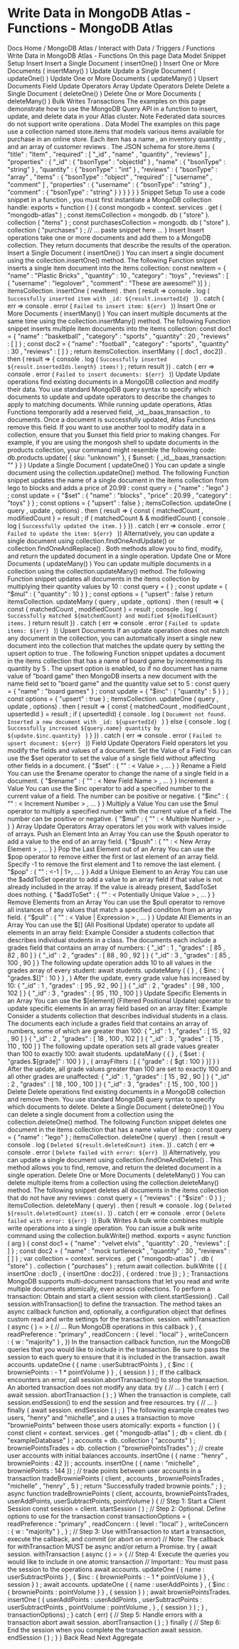 # Write Data in MongoDB Atlas - Functions - MongoDB Atlas


Docs Home / MongoDB Atlas / Interact with Data / Triggers / Functions Write Data in MongoDB Atlas - Functions On this page Data Model Snippet Setup Insert Insert a Single Document ( insertOne() ) Insert One or More Documents ( insertMany() ) Update Update a Single Document ( updateOne() ) Update One or More Documents ( updateMany() ) Upsert Documents Field Update Operators Array Update Operators Delete Delete a Single Document ( deleteOne() ) Delete One or More Documents ( deleteMany() ) Bulk Writes Transactions The examples on this page demonstrate how to use the MongoDB Query API
in a function to insert, update, and delete data in your Atlas cluster. Note Federated data sources do not support write operations . Data Model The examples on this page use a collection named store.items that
models various items available for purchase in an online store. Each
item has a name , an inventory quantity , and an array of customer reviews . The JSON schema for store.items { "title" : "Item" , "required" : [ "_id" , "name" , "quantity" , "reviews" ] , "properties" : { "_id" : { "bsonType" : "objectId" } , "name" : { "bsonType" : "string" } , "quantity" : { "bsonType" : "int" } , "reviews" : { "bsonType" : "array" , "items" : { "bsonType" : "object" , "required" : [ "username" , "comment" ] , "properties" : { "username" : { "bsonType" : "string" } , "comment" : { "bsonType" : "string" } } } } } } Snippet Setup To use a code snippet in a function , you
must first instantiate a MongoDB collection handle: exports = function ( ) { const mongodb = context. services . get ( "mongodb-atlas" ) ; const itemsCollection = mongodb. db ( "store" ). collection ( "items" ) ; const purchasesCollection = mongodb. db ( "store" ). collection ( "purchases" ) ; // ... paste snippet here ... } Insert Insert operations take one or more documents and add them to a MongoDB collection. They return documents that describe the results of the operation. Insert a Single Document ( insertOne() ) You can insert a single document using the collection.insertOne() method. The following Function snippet inserts a single item
document into the items collection: const newItem = { "name" : "Plastic Bricks" , "quantity" : 10 , "category" : "toys" , "reviews" : [ { "username" : "legolover" , "comment" : "These are awesome!" }] } ; itemsCollection. insertOne ( newItem) . then ( result => console . log ( `Successfully inserted item with _id: ${result.insertedId} ` )) . catch ( err => console . error ( `Failed to insert item: ${err} ` )) Insert One or More Documents ( insertMany() ) You can insert multiple documents at the same time using the collection.insertMany() method. The following Function snippet inserts multiple item
documents into the items collection: const doc1 = { "name" : "basketball" , "category" : "sports" , "quantity" : 20 , "reviews" : [ ] } ; const doc2 = { "name" : "football" , "category" : "sports" , "quantity" : 30 , "reviews" : [ ] } ; return itemsCollection. insertMany ( [ doc1 , doc2]) . then ( result => { console . log ( `Successfully inserted ${result.insertedIds.length} items!` ) ; return result }) . catch ( err => console . error ( `Failed to insert documents: ${err} ` )) Update Update operations find existing documents in a MongoDB collection and
modify their data. You use standard MongoDB query syntax to specify
which documents to update and update operators to describe the changes to apply to
matching documents. While running update operations, Atlas Functions temporarily add a
reserved field, _id__baas_transaction , to documents. Once a document is
successfully updated, Atlas Functions remove this field. If you want to use another tool to modify data in a collection, ensure that
you $unset this field prior to
making changes. For example, if you are using the mongosh shell to
update documents in the products collection, your command
might resemble the following code: db.products.update( { sku: "unknown" }, { $unset: { _id__baas_transaction: "" } } ) Update a Single Document ( updateOne() ) You can update a single document using the collection.updateOne() method. The following Function snippet updates the name of a single document in the items collection from lego to blocks and adds a price of 20.99 : const query = { "name" : "lego" } ; const update = { "$set" : { "name" : "blocks" , "price" : 20.99 , "category" : "toys" } } ; const options = { "upsert" : false } ; itemsCollection. updateOne ( query , update , options) . then ( result => { const { matchedCount , modifiedCount } = result ; if ( matchedCount & & modifiedCount) { console . log ( `Successfully updated the item.` ) } }) . catch ( err => console . error ( `Failed to update the item: ${err} ` )) Alternatively, you can update a single document using collection.findOneAndUpdate() or collection.findOneAndReplace() . Both methods allow you to
find, modify, and return the updated document in a single operation. Update One or More Documents ( updateMany() ) You can update multiple documents in a collection using the collection.updateMany() method. The following Function snippet updates all documents
in the items collection by multiplying their quantity values by 10 : const query = { } ; const update = { "$mul" : { "quantity" : 10 } } ; const options = { "upsert" : false } return itemsCollection. updateMany ( query , update , options) . then ( result => { const { matchedCount , modifiedCount } = result ; console . log ( `Successfully matched ${matchedCount} and modified ${modifiedCount} items.` ) return result }) . catch ( err => console . error ( `Failed to update items: ${err} ` )) Upsert Documents If an update operation does not match any document in the collection,
you can automatically insert a single new document into the collection
that matches the update query by setting the upsert option to true . The following Function snippet updates a document in
the items collection that has a name of board game by
incrementing its quantity by 5 . The upsert option is
enabled, so if no document has a name value of "board game" then
MongoDB inserts a new document with the name field set to "board
game" and the quantity value set to 5 : const query = { "name" : "board games" } ; const update = { "$inc" : { "quantity" : 5 } } ; const options = { "upsert" : true } ; itemsCollection. updateOne ( query , update , options) . then ( result => { const { matchedCount , modifiedCount , upsertedId } = result ; if ( upsertedId) { console . log ( `Document not found. Inserted a new document with _id: ${upsertedId} ` ) } else { console . log ( `Successfully increased ${query.name} quantity by ${update.$inc.quantity} ` ) } }) . catch ( err => console . error ( `Failed to upsert document: ${err} ` )) Field Update Operators Field operators let you modify the fields and values of a document. Set the Value of a Field You can use the $set operator to set the value of a single field without affecting other
fields in a document. { "$set" : { "<Field Name>" : < Value > , ... } } Rename a Field You can use the $rename operator to change the name of a single field in a document. { "$rename" : { "<Current Field Name>" : < New Field Name > , ... } } Increment a Value You can use the $inc operator to add a specified number to the current value of a field. The
number can be positive or negative. { "$inc" : { "<Field Name>" : < Increment Number > , ... } } Multiply a Value You can use the $mul operator to multiply a specified number with the current value of a
field. The number can be positive or negative. { "$mul" : { "<Field Name>" : < Multiple Number > , ... } } Array Update Operators Array operators let you work with values inside of arrays. Push an Element Into an Array You can use the $push operator to add a value to the end of an array field. { "$push" : { "<Array Field Name>" : < New Array Element > , ... } } Pop the Last Element out of an Array You can use the $pop operator
to remove either the first or last element of an array field. Specify -1 to remove the first element and 1 to remove the last element. { "$pop" : { "<Array Field Name>" : <-1 | 1>, ... } } Add a Unique Element to an Array You can use the $addToSet operator to add a value to an
array field if that value is not already included in the array. If the
value is already present, $addToSet does nothing. { "$addToSet" : { "<Array Field Name>" : < Potentially Unique Value > , ... } } Remove Elements from an Array You can use the $pull operator to remove all instances of any values that match a specified
condition from an array field. { "$pull" : { "<Array Field Name>" : < Value | Expression > , ... } } Update All Elements in an Array You can use the $[] (All Positional Update) operator to update all elements in
an array field: Example Consider a students collection that describes individual students in a
class. The documents each include a grades field that contains an array
of numbers: { "_id" : 1 , "grades" : [ 85 , 82 , 80 ] } { "_id" : 2 , "grades" : [ 88 , 90 , 92 ] } { "_id" : 3 , "grades" : [ 85 , 100 , 90 ] } The following update operation adds 10 to all values in the grades array
of every student: await students. updateMany ( { } , { $inc : { "grades.$[]" : 10 } } , ) After the update, every grade value has increased by 10: { "_id" : 1 , "grades" : [ 95 , 92 , 90 ] } { "_id" : 2 , "grades" : [ 98 , 100 , 102 ] } { "_id" : 3 , "grades" : [ 95 , 110 , 100 ] } Update Specific Elements in an Array You can use the $[element] (Filtered Positional Update) operator to update specific
elements in an array field based on an array filter: Example Consider a students collection that describes individual students in a
class. The documents each include a grades field that contains an array
of numbers, some of which are greater than 100: { "_id" : 1 , "grades" : [ 15 , 92 , 90 ] } { "_id" : 2 , "grades" : [ 18 , 100 , 102 ] } { "_id" : 3 , "grades" : [ 15 , 110 , 100 ] } The following update operation sets all grade values greater than 100 to
exactly 100: await students. updateMany ( { } , { $set : { "grades.$[grade]" : 100 } } , { arrayFilters : [ { "grade" : { $gt : 100 } }] } ) After the update, all grade values greater than 100 are set to exactly 100
and all other grades are unaffected: { "_id" : 1 , "grades" : [ 15 , 92 , 90 ] } { "_id" : 2 , "grades" : [ 18 , 100 , 100 ] } { "_id" : 3 , "grades" : [ 15 , 100 , 100 ] } Delete Delete operations find existing documents in a MongoDB collection and
remove them. You use standard MongoDB query syntax to specify which
documents to delete. Delete a Single Document ( deleteOne() ) You can delete a single document from a collection using the collection.deleteOne() method. The following Function snippet deletes one document
in the items collection that has a name value of lego : const query = { "name" : "lego" } ; itemsCollection. deleteOne ( query) . then ( result => console . log ( `Deleted ${result.deletedCount} item.` )) . catch ( err => console . error ( `Delete failed with error: ${err} ` )) Alternatively, you can update a single document using collection.findOneAndDelete() . This method allows you to
find, remove, and return the deleted document in a single operation. Delete One or More Documents ( deleteMany() ) You can delete multiple items from a collection using the collection.deleteMany() method. The following snippet deletes all documents in the items collection
that do not have any reviews : const query = { "reviews" : { "$size" : 0 } } ; itemsCollection. deleteMany ( query) . then ( result => console . log ( `Deleted ${result.deletedCount} item(s).` )) . catch ( err => console . error ( `Delete failed with error: ${err} ` )) Bulk Writes A bulk write combines multiple write operations into a single operation.
You can issue a bulk write command using the collection.bulkWrite() method. exports = async function ( arg ) { const doc1 = { "name" : "velvet elvis" , "quantity" : 20 , "reviews" : [ ] } ; const doc2 = { "name" : "mock turtleneck" , "quantity" : 30 , "reviews" : [ ] } ; var collection = context. services . get ( "mongodb-atlas" ) . db ( "store" ) . collection ( "purchases" ) ; return await collection. bulkWrite ( [ { insertOne : doc1} , { insertOne : doc2}] , { ordered : true }) ; } ; Transactions MongoDB supports multi-document transactions that let you read and write multiple documents
atomically, even across collections. To perform a transaction: Obtain and start a client session with client.startSession() . Call session.withTransaction() to define the transaction. The
method takes an async callback function and, optionally, a
configuration object that defines custom read and write
settings for
the transaction. session. withTransaction ( async ( ) = > { // ... Run MongoDB operations in this callback } , { readPreference : "primary" , readConcern : { level : "local" } , writeConcern : { w : "majority" } , }) In the transaction callback function, run the MongoDB queries that
you would like to include in the transaction. Be sure to pass the session to each query to ensure that it is included in the
transaction. await accounts. updateOne ( { name : userSubtractPoints } , { $inc : { browniePoints : - 1 * pointVolume } } , { session } ) ; If the callback encounters an error, call session.abortTransaction() to stop the transaction. An aborted
transaction does not modify any data. try { // ... } catch ( err) { await session. abortTransaction ( ) ; } When the transaction is complete, call session.endSession() to
end the session and free resources. try { // ... } finally { await session. endSession ( ) ; } The following example creates two users, "henry" and "michelle", and
a uses a transaction to move "browniePoints" between those users
atomically: exports = function ( ) { const client = context. services . get ( "mongodb-atlas" ) ; db = client. db ( "exampleDatabase" ) ; accounts = db. collection ( "accounts" ) ; browniePointsTrades = db. collection ( "browniePointsTrades" ) ; // create user accounts with initial balances accounts. insertOne ( { name : "henry" , browniePoints : 42 }) ; accounts. insertOne ( { name : "michelle" , browniePoints : 144 }) ; // trade points between user accounts in a transaction tradeBrowniePoints ( client , accounts , browniePointsTrades , "michelle" , "henry" , 5 ) ; return "Successfully traded brownie points." ; } ; async function tradeBrowniePoints ( client, accounts, browniePointsTrades, userAddPoints, userSubtractPoints, pointVolume ) { // Step 1: Start a Client Session const session = client. startSession ( ) ; // Step 2: Optional. Define options to use for the transaction const transactionOptions = { readPreference : "primary" , readConcern : { level : "local" } , writeConcern : { w : "majority" } , } ; // Step 3: Use withTransaction to start a transaction, execute the callback, and commit (or abort on error) // Note: The callback for withTransaction MUST be async and/or return a Promise. try { await session. withTransaction ( async ( ) = > { // Step 4: Execute the queries you would like to include in one atomic transaction // Important:: You must pass the session to the operations await accounts. updateOne ( { name : userSubtractPoints } , { $inc : { browniePoints : - 1 * pointVolume } } , { session } ) ; await accounts. updateOne ( { name : userAddPoints } , { $inc : { browniePoints : pointVolume } } , { session } ) ; await browniePointsTrades. insertOne ( { userAddPoints : userAddPoints , userSubtractPoints : userSubtractPoints , pointVolume : pointVolume , } , { session } ) ; } , transactionOptions) ; } catch ( err) { // Step 5: Handle errors with a transaction abort await session. abortTransaction ( ) ; } finally { // Step 6: End the session when you complete the transaction await session. endSession ( ) ; } } Back Read Next Aggregate
